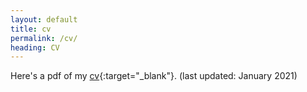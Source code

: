 ```yaml
---
layout: default
title: cv
permalink: /cv/
heading: CV
---
```

Here's a pdf of my [cv](https://raw.githubusercontent.com/sakhee-17/sakhee-17.github.io/master/assets/pdf/SakheeBhure.CV.pdf){:target="_blank"}. (last updated: January 2021)

